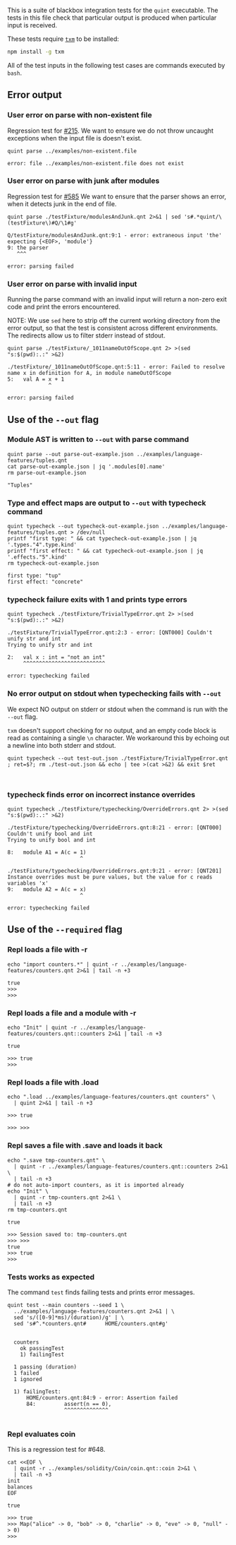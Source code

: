 This is a suite of blackbox integration tests for the `quint` executable.
The tests in this file check that particular output is produced when
particular input is received.

These tests require [`txm`](https://www.npmjs.com/package/txm) to be installed:

```sh
npm install -g txm
```

All of the test inputs in the following test cases are commands executed by `bash`.

<!-- !test program
bash -
-->

## Error output

### User error on parse with non-existent file

Regression test for [#215](https://github.com/informalsystems/quint/issues/215).
We want to ensure we do not throw uncaught exceptions when the input file is
doesn't exist.

<!-- !test in non-existent file -->
    quint parse ../examples/non-existent.file

<!-- !test exit 1 -->
<!-- !test err non-existent file -->
    error: file ../examples/non-existent.file does not exist

### User error on parse with junk after modules

Regression test for [#585](https://github.com/informalsystems/quint/issues/585)
We want to ensure that the parser shows an error, when it detects junk in
the end of file.

<!-- !test in junk -->
    quint parse ./testFixture/modulesAndJunk.qnt 2>&1 | sed 's#.*quint/\(testFixture\)#Q/\1#g'

<!-- !test out junk -->
    Q/testFixture/modulesAndJunk.qnt:9:1 - error: extraneous input 'the' expecting {<EOF>, 'module'}
    9: the parser
       ^^^

    error: parsing failed

### User error on parse with invalid input

Running the parse command with an invalid input will return a non-zero exit code
and print the errors encountered.

NOTE: We use `sed` here to strip off the current working directory from the
error output, so that the test is consistent across different environments. The
redirects allow us to filter stderr instead of stdout.

<!-- !test in parsing invalid file -->
    quint parse ./testFixture/_1011nameOutOfScope.qnt 2> >(sed "s:$(pwd):.:" >&2)


<!-- !test exit 1 -->
<!-- !test err parsing invalid file -->
```
./testFixture/_1011nameOutOfScope.qnt:5:11 - error: Failed to resolve name x in definition for A, in module nameOutOfScope
5:   val A = x + 1
             ^

error: parsing failed
```

## Use of the `--out` flag

### Module AST is written to `--out` with parse command

<!-- !test in module AST is output -->
```
quint parse --out parse-out-example.json ../examples/language-features/tuples.qnt
cat parse-out-example.json | jq '.modules[0].name'
rm parse-out-example.json
```

<!-- !test out module AST is output -->
```
"Tuples"
```

### Type and effect maps are output to `--out` with typecheck command

<!-- !test in type and effect maps are output -->
```
quint typecheck --out typecheck-out-example.json ../examples/language-features/tuples.qnt > /dev/null
printf "first type: " && cat typecheck-out-example.json | jq '.types."4".type.kind'
printf "first effect: " && cat typecheck-out-example.json | jq '.effects."5".kind'
rm typecheck-out-example.json
```

<!-- !test out type and effect maps are output -->
```
first type: "tup"
first effect: "concrete"
```

### typecheck failure exits with 1 and prints type errors

<!-- !test exit 1 -->
<!-- !test in typecheck failure gives non-zero exit -->
```
quint typecheck ./testFixture/TrivialTypeError.qnt 2> >(sed "s:$(pwd):.:" >&2)
```

<!-- !test err typecheck failure gives non-zero exit -->
```
./testFixture/TrivialTypeError.qnt:2:3 - error: [QNT000] Couldn't unify str and int
Trying to unify str and int

2:   val x : int = "not an int"
     ^^^^^^^^^^^^^^^^^^^^^^^^^^

error: typechecking failed
```

### No error output on stdout when typechecking fails with `--out`

We expect NO output on stderr or stdout when the command is run with the `--out` flag.

`txm` doesn't support checking for no output, and an empty code block is read as
containing a single `\n` character. We workaround this by echoing out a newline
into both stderr and stdout.

<!-- !test in typecheck failure quiet with out flag -->
```
quint typecheck --out test-out.json ./testFixture/TrivialTypeError.qnt ; ret=$?; rm ./test-out.json && echo | tee >(cat >&2) && exit $ret
```

<!-- !test exit 1 -->
<!-- !test out typecheck failure quiet with out flag -->
```
```

<!-- !test err typecheck failure quiet with out flag -->
```
```

### typecheck finds error on incorrect instance overrides

<!-- !test exit 1 -->
<!-- !test in typecheck failure on override -->
```
quint typecheck ./testFixture/typechecking/OverrideErrors.qnt 2> >(sed "s:$(pwd):.:" >&2)
```

<!-- !test err typecheck failure on override -->
```
./testFixture/typechecking/OverrideErrors.qnt:8:21 - error: [QNT000] Couldn't unify bool and int
Trying to unify bool and int

8:   module A1 = A(c = 1)
                       ^

./testFixture/typechecking/OverrideErrors.qnt:9:21 - error: [QNT201] Instance overrides must be pure values, but the value for c reads variables 'x'
9:   module A2 = A(c = x)
                       ^

error: typechecking failed
```

## Use of the `--required` flag

### Repl loads a file with -r

<!-- !test in repl loads a file -->
```
echo "import counters.*" | quint -r ../examples/language-features/counters.qnt 2>&1 | tail -n +3
```

<!-- !test out repl loads a file -->
```
true
>>> 
>>> 
```

### Repl loads a file and a module with -r

<!-- !test in repl loads a file and a module -->
```
echo "Init" | quint -r ../examples/language-features/counters.qnt::counters 2>&1 | tail -n +3
```

<!-- !test out repl loads a file and a module -->
```
true

>>> true
>>> 
```

### Repl loads a file with .load

<!-- !test in repl loads a file with .load -->
```
echo ".load ../examples/language-features/counters.qnt counters" \
  | quint 2>&1 | tail -n +3
```

<!-- !test out repl loads a file with .load -->
```
>>> true

>>> >>> 
```

### Repl saves a file with .save and loads it back

<!-- !test in repl saves a file with .save and loads it back -->
```
echo ".save tmp-counters.qnt" \
  | quint -r ../examples/language-features/counters.qnt::counters 2>&1 \
  | tail -n +3
# do not auto-import counters, as it is imported already
echo "Init" \
  | quint -r tmp-counters.qnt 2>&1 \
  | tail -n +3
rm tmp-counters.qnt
```

<!-- !test out repl saves a file with .save and loads it back -->
```
true

>>> Session saved to: tmp-counters.qnt
>>> >>> 
true
>>> true
>>> 
```

### Tests works as expected

The command `test` finds failing tests and prints error messages.

<!-- !test in test runs -->
```
quint test --main counters --seed 1 \
  ../examples/language-features/counters.qnt 2>&1 | \
  sed 's/([0-9]*ms)/(duration)/g' | \
  sed 's#^.*counters.qnt#      HOME/counters.qnt#g'
```

<!-- !test out test runs -->
```

  counters
    ok passingTest
    1) failingTest

  1 passing (duration)
  1 failed
  1 ignored

  1) failingTest:
      HOME/counters.qnt:84:9 - error: Assertion failed
      84:         assert(n == 0),
                  ^^^^^^^^^^^^^^
      

```

### Repl evaluates coin

This is a regression test for #648.

<!-- !test in repl evaluates coin -->
```
cat <<EOF \
  | quint -r ../examples/solidity/Coin/coin.qnt::coin 2>&1 \
  | tail -n +3
init
balances
EOF
```

<!-- !test out repl evaluates coin -->
```
true

>>> true
>>> Map("alice" -> 0, "bob" -> 0, "charlie" -> 0, "eve" -> 0, "null" -> 0)
>>> 
```

